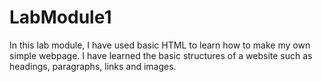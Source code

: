 # LabModule1
In this lab module, I have used basic HTML to learn how to make my own simple webpage.
I have learned the basic structures of a website such as headings, paragraphs, links and images.

